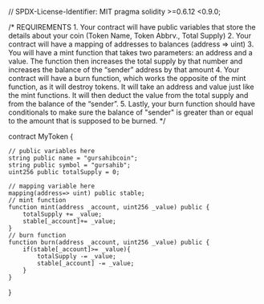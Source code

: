 // SPDX-License-Identifier: MIT
pragma solidity >=0.6.12 <0.9.0;

/*
       REQUIREMENTS
    1. Your contract will have public variables that store the details about your coin (Token Name, Token Abbrv., Total Supply)
    2. Your contract will have a mapping of addresses to balances (address => uint)
    3. You will have a mint function that takes two parameters: an address and a value. 
       The function then increases the total supply by that number and increases the balance 
       of the “sender” address by that amount
    4. Your contract will have a burn function, which works the opposite of the mint function, as it will destroy tokens. 
       It will take an address and value just like the mint functions. It will then deduct the value from the total supply 
       and from the balance of the “sender”.
    5. Lastly, your burn function should have conditionals to make sure the balance of "sender" is greater than or equal 
       to the amount that is supposed to be burned.
*/

contract MyToken {

    // public variables here
    string public name = "gursahibcoin";
    string public symbol = "gursahib";
    uint256 public totalSupply = 0;
    
    // mapping variable here
    mapping(address=> uint) public stable;
    // mint function
    function mint(address _account, uint256 _value) public {
        totalSupply += _value;
        stable[_account]+= _value;
    }
    // burn function
    function burn(address _account, uint256 _value) public {
        if(stable[_account]>= _value){
            totalSupply -= _value;
            stable[_account] -= _value;
        }
    }
}
